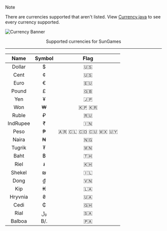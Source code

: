 <!-- Note -->
>[!NOTE]
>There are currencies supported that aren't listed. View [Currency.java](SunCalc-V3/src/games/Currency.java) to see every currency supported.

<!-- Banner -->
![Currency Banner](https://github.com/user-attachments/assets/d9ca16da-be79-4a3e-a281-1a91ae6f50fd)
<div align="center">Supported currencies for SunGames</div>

---

<!-- Table -->
<div align="center">

| Name | Symbol | Flag |
|:----:|:------:|:----:|
| Dollar | $ | 🇺🇸 |
| Cent | ¢ | 🇺🇸 |
| Euro | € | 🇪🇺 |
| Pound | £ | 🇬🇧 |
| Yen | ¥ | 🇯🇵 |
| Won | ₩ | 🇰🇵 🇰🇷 |
| Ruble | ₽ | 🇷🇺 |
| IndRupee | ₹ | 🇮🇳 |
| Peso | ₱ | 🇦🇷 🇨🇱 🇨🇴 🇨🇺 🇲🇽 🇺🇾 |
| Naira | ₦ | 🇳🇬 |
| Tugrik | ₮ | 🇲🇳 |
| Baht | ฿ | 🇹🇭 |
| Riel | ៛ | 🇰🇭 |
| Shekel | ₪ | 🇮🇱 |
| Dong | ₫ | 🇻🇳 |
| Kip | ₭ | 🇱🇦 |
| Hryvnia | ₴ | 🇺🇦 |
| Cedi | ₵ | 🇬🇭 |
| Rial | ﷼ | 🇸🇦 |
| Balboa | B/. | 🇵🇦 |

</div>

